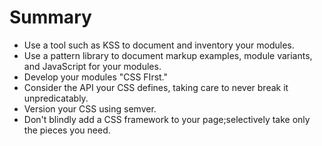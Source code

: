 # Summary
- Use a tool such as KSS to document and inventory your modules.
- Use a pattern library to document markup examples, module variants, and JavaScript for your modules.
- Develop your modules "CSS FIrst."
- Consider the API your CSS defines, taking care to never break it unpredicatably.
- Version your CSS using semver.
- Don't blindly add a CSS framework to your page;selectively take only the pieces you need.